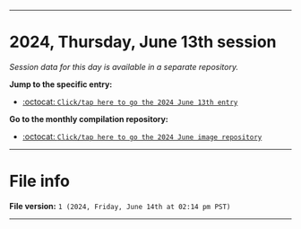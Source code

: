 
***

# 2024, Thursday, June 13th session

_Session data for this day is available in a separate repository._

**Jump to the specific entry:**

- [:octocat: `Click/tap here to go the 2024 June 13th entry`](https://github.com/seanpm2001/SeansLifeArchive_Images_MotorWorld_CarFactory_Y2024_V6/tree/SeansLifeArchive_Images_MotorWorld_CarFactory_Y2024_V6_Main-dev/2024/06_June/13/)

**Go to the monthly compilation repository:**

- [:octocat: `Click/tap here to go the 2024 June image repository`](https://github.com/seanpm2001/SeansLifeArchive_Images_MotorWorld_CarFactory_Y2024_V6/)

***

# File info

**File version:** `1 (2024, Friday, June 14th at 02:14 pm PST)`

***
